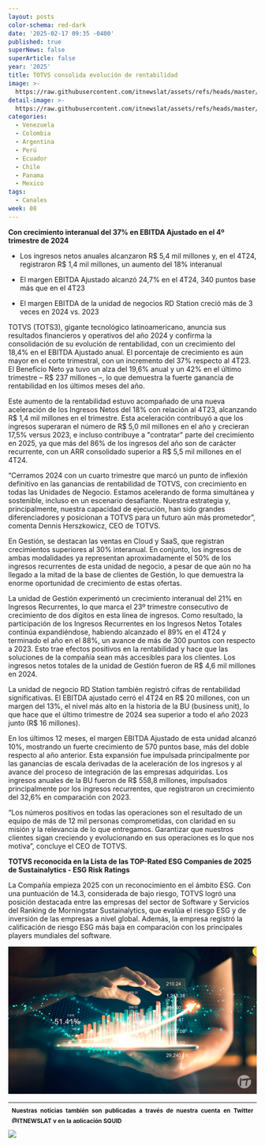 ```yaml
---
layout: posts
color-schema: red-dark
date: '2025-02-17 09:35 -0400'
published: true
superNews: false
superArticle: false
year: '2025'
title: TOTVS consolida evolución de rentabilidad
image: >-
  https://raw.githubusercontent.com/itnewslat/assets/refs/heads/master/img/540x320/crecimiento-en-table-p.jpg
detail-image: >-
  https://raw.githubusercontent.com/itnewslat/assets/refs/heads/master/img/1024x680/crecimiento-en-table-g.jpg
categories:
  - Venezuela
  - Colombia
  - Argentina
  - Perú
  - Ecuador
  - Chile
  - Panama
  - Mexico
tags:
  - Canales
week: 08
---
```

**Con crecimiento interanual del 37% en EBITDA Ajustado en el 4º trimestre de 2024**

- Los ingresos netos anuales alcanzaron R$ 5,4 mil millones y, en el 4T24, registraron R$ 1,4 mil millones, un aumento del 18% interanual

- El margen EBITDA Ajustado alcanzó 24,7% en el 4T24, 340 puntos base más que en el 4T23

- El margen EBITDA de la unidad de negocios RD Station creció más de 3 veces en 2024 vs. 2023

TOTVS (TOTS3), gigante tecnológico latinoamericano, anuncia sus resultados financieros y operativos del año 2024 y confirma la consolidación de su evolución de rentabilidad, con un crecimiento del 18,4% en el EBITDA Ajustado anual. El porcentaje de crecimiento es aún mayor en el corte trimestral, con un incremento del 37% respecto al 4T23. El Beneficio Neto ya tuvo un alza del 19,6% anual y un 42% en el último trimestre – R$ 237 millones –, lo que demuestra la fuerte ganancia de rentabilidad en los últimos meses del año.

Este aumento de la rentabilidad estuvo acompañado de una nueva aceleración de los Ingresos Netos del 18% con relación al 4T23, alcanzando R$ 1,4 mil millones en el trimestre. Esta aceleración contribuyó a que los ingresos superaran el número de R$ 5,0 mil millones en el año y crecieran 17,5% versus 2023, e incluso contribuye a "contratar" parte del crecimiento en 2025, ya que más del 86% de los ingresos del año son de carácter recurrente, con un ARR consolidado superior a R$ 5,5 mil millones en el 4T24.

“Cerramos 2024 con un cuarto trimestre que marcó un punto de inflexión definitivo en las ganancias de rentabilidad de TOTVS, con crecimiento en todas las Unidades de Negocio. Estamos acelerando de forma simultánea y sostenible, incluso en un escenario desafiante. Nuestra estrategia y, principalmente, nuestra capacidad de ejecución, han sido grandes diferenciadores y posicionan a TOTVS para un futuro aún más prometedor”, comenta Dennis Herszkowicz, CEO de TOTVS.

En Gestión, se destacan las ventas en Cloud y SaaS, que registran crecimientos superiores al 30% interanual. En conjunto, los ingresos de ambas modalidades ya representan aproximadamente el 50% de los ingresos recurrentes de esta unidad de negocio, a pesar de que aún no ha llegado a la mitad de la base de clientes de Gestión, lo que demuestra la enorme oportunidad de crecimiento de estas ofertas.

La unidad de Gestión experimentó un crecimiento interanual del 21% en Ingresos Recurrentes, lo que marca el 23º trimestre consecutivo de crecimiento de dos dígitos en esta línea de ingresos. Como resultado, la participación de los Ingresos Recurrentes en los Ingresos Netos Totales continúa expandiéndose, habiendo alcanzado el 89% en el 4T24 y terminado el año en el 88%, un avance de más de 300 puntos con respecto a 2023. Esto trae efectos positivos en la rentabilidad y hace que las soluciones de la compañía sean más accesibles para los clientes. Los ingresos netos totales de la unidad de Gestión fueron de R$ 4,6 mil millones en 2024.

La unidad de negocio RD Station también registró cifras de rentabilidad significativas. El EBITDA ajustado cerró el 4T24 en R$ 20 millones, con un margen del 13%, el nivel más alto en la historia de la BU (business unit), lo que hace que el último trimestre de 2024 sea superior a todo el año 2023 junto (R$ 16 millones).

En los últimos 12 meses, el margen EBITDA Ajustado de esta unidad alcanzó 10%, mostrando un fuerte crecimiento de 570 puntos base, más del doble respecto al año anterior. Esta expansión fue impulsada principalmente por las ganancias de escala derivadas de la aceleración de los ingresos y al avance del proceso de integración de las empresas adquiridas. Los ingresos anuales de la BU fueron de R$ 558,8 millones, impulsados principalmente por los ingresos recurrentes, que registraron un crecimiento del 32,6% en comparación con 2023.

“Los números positivos en todas las operaciones son el resultado de un equipo de más de 12 mil personas comprometidas, con claridad en su misión y la relevancia de lo que entregamos. Garantizar que nuestros clientes sigan creciendo y evolucionando en sus operaciones es lo que nos motiva”, concluye el CEO de TOTVS.

**TOTVS reconocida en la Lista de las TOP-Rated ESG Companies de 2025 de Sustainalytics - ESG Risk Ratings**

La Compañía empieza 2025 con un reconocimiento en el ámbito ESG. Con una puntuación de 14.3, considerada de bajo riesgo, TOTVS logró una posición destacada entre las empresas del sector de Software y Servicios del Ranking de Morningstar Sustainalytics, que evalúa el riesgo ESG y de inversión de las empresas a nivel global. Además, la empresa registró la calificación de riesgo ESG más baja en comparación con los principales players mundiales del software.

![](https://raw.githubusercontent.com/itnewslat/assets/refs/heads/master/img/540x320/crecimiento-en-table-p.jpg)

<table style="height: 42px;" width="569">
<tbody>
<tr>
<td style="text-align: justify;"><sub><strong>Nuestras noticias también son publicadas a través de nuestra cuenta en Twitter <a href="https://twitter.com/itnewslat?lang=es">@ITNEWSLAT</a> y en la aplicación <a href="https://squidapp.co/en/">SQUID</a></strong></sub></td>
</tr>
</tbody>
</table>

<img src="https://tracker.metricool.com/c3po.jpg?hash=56f88a41e39ab42c063cc51676587a04"/>